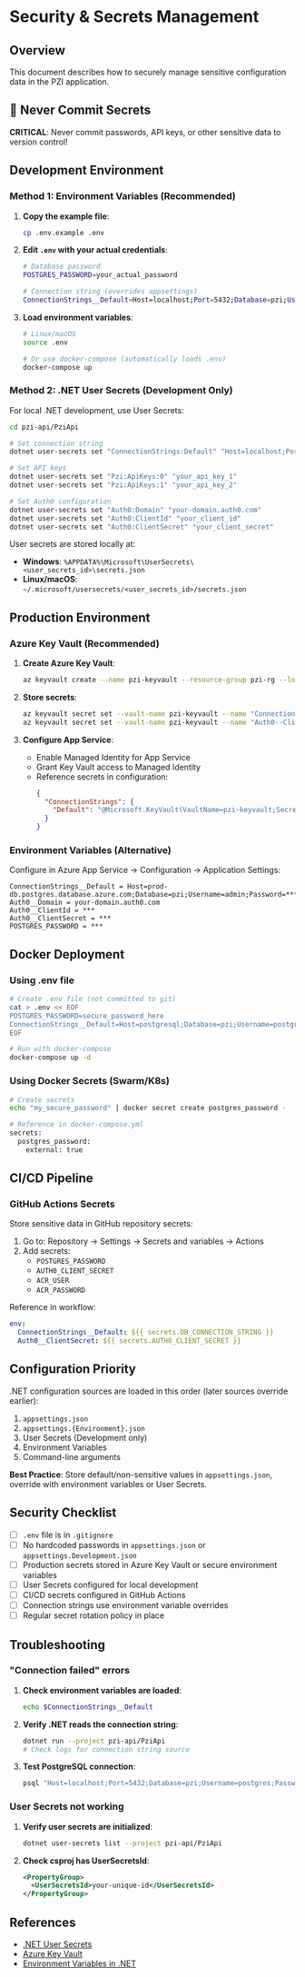 # Security & Secrets Management

## Overview
This document describes how to securely manage sensitive configuration data in the PZI application.

## 🔐 Never Commit Secrets
**CRITICAL**: Never commit passwords, API keys, or other sensitive data to version control!

## Development Environment

### Method 1: Environment Variables (Recommended)

1. **Copy the example file**:
   ```bash
   cp .env.example .env
   ```

2. **Edit `.env` with your actual credentials**:
   ```bash
   # Database password
   POSTGRES_PASSWORD=your_actual_password

   # Connection string (overrides appsettings)
   ConnectionStrings__Default=Host=localhost;Port=5432;Database=pzi;Username=postgres;Password=your_actual_password
   ```

3. **Load environment variables**:
   ```bash
   # Linux/macOS
   source .env

   # Or use docker-compose (automatically loads .env)
   docker-compose up
   ```

### Method 2: .NET User Secrets (Development Only)

For local .NET development, use User Secrets:

```bash
cd pzi-api/PziApi

# Set connection string
dotnet user-secrets set "ConnectionStrings:Default" "Host=localhost;Port=5432;Database=pzi;Username=postgres;Password=your_password"

# Set API keys
dotnet user-secrets set "Pzi:ApiKeys:0" "your_api_key_1"
dotnet user-secrets set "Pzi:ApiKeys:1" "your_api_key_2"

# Set Auth0 configuration
dotnet user-secrets set "Auth0:Domain" "your-domain.auth0.com"
dotnet user-secrets set "Auth0:ClientId" "your_client_id"
dotnet user-secrets set "Auth0:ClientSecret" "your_client_secret"
```

User secrets are stored locally at:
- **Windows**: `%APPDATA%\Microsoft\UserSecrets\<user_secrets_id>\secrets.json`
- **Linux/macOS**: `~/.microsoft/usersecrets/<user_secrets_id>/secrets.json`

## Production Environment

### Azure Key Vault (Recommended)

1. **Create Azure Key Vault**:
   ```bash
   az keyvault create --name pzi-keyvault --resource-group pzi-rg --location westeurope
   ```

2. **Store secrets**:
   ```bash
   az keyvault secret set --vault-name pzi-keyvault --name "ConnectionStrings--Default" --value "your_connection_string"
   az keyvault secret set --vault-name pzi-keyvault --name "Auth0--ClientSecret" --value "your_client_secret"
   ```

3. **Configure App Service**:
   - Enable Managed Identity for App Service
   - Grant Key Vault access to Managed Identity
   - Reference secrets in configuration:
     ```json
     {
       "ConnectionStrings": {
         "Default": "@Microsoft.KeyVault(VaultName=pzi-keyvault;SecretName=ConnectionStrings--Default)"
       }
     }
     ```

### Environment Variables (Alternative)

Configure in Azure App Service → Configuration → Application Settings:

```
ConnectionStrings__Default = Host=prod-db.postgres.database.azure.com;Database=pzi;Username=admin;Password=***
Auth0__Domain = your-domain.auth0.com
Auth0__ClientId = ***
Auth0__ClientSecret = ***
POSTGRES_PASSWORD = ***
```

## Docker Deployment

### Using .env file
```bash
# Create .env file (not committed to git)
cat > .env << EOF
POSTGRES_PASSWORD=secure_password_here
ConnectionStrings__Default=Host=postgresql;Database=pzi;Username=postgres;Password=secure_password_here
EOF

# Run with docker-compose
docker-compose up -d
```

### Using Docker Secrets (Swarm/K8s)
```bash
# Create secrets
echo "my_secure_password" | docker secret create postgres_password -

# Reference in docker-compose.yml
secrets:
  postgres_password:
    external: true
```

## CI/CD Pipeline

### GitHub Actions Secrets

Store sensitive data in GitHub repository secrets:

1. Go to: Repository → Settings → Secrets and variables → Actions
2. Add secrets:
   - `POSTGRES_PASSWORD`
   - `AUTH0_CLIENT_SECRET`
   - `ACR_USER`
   - `ACR_PASSWORD`

Reference in workflow:
```yaml
env:
  ConnectionStrings__Default: ${{ secrets.DB_CONNECTION_STRING }}
  Auth0__ClientSecret: ${{ secrets.AUTH0_CLIENT_SECRET }}
```

## Configuration Priority

.NET configuration sources are loaded in this order (later sources override earlier):

1. `appsettings.json`
2. `appsettings.{Environment}.json`
3. User Secrets (Development only)
4. Environment Variables
5. Command-line arguments

**Best Practice**: Store default/non-sensitive values in `appsettings.json`, override with environment variables or User Secrets.

## Security Checklist

- [ ] `.env` file is in `.gitignore`
- [ ] No hardcoded passwords in `appsettings.json` or `appsettings.Development.json`
- [ ] Production secrets stored in Azure Key Vault or secure environment variables
- [ ] User Secrets configured for local development
- [ ] CI/CD secrets configured in GitHub Actions
- [ ] Connection strings use environment variable overrides
- [ ] Regular secret rotation policy in place

## Troubleshooting

### "Connection failed" errors

1. **Check environment variables are loaded**:
   ```bash
   echo $ConnectionStrings__Default
   ```

2. **Verify .NET reads the connection string**:
   ```bash
   dotnet run --project pzi-api/PziApi
   # Check logs for connection string source
   ```

3. **Test PostgreSQL connection**:
   ```bash
   psql "Host=localhost;Port=5432;Database=pzi;Username=postgres;Password=your_password"
   ```

### User Secrets not working

1. **Verify user secrets are initialized**:
   ```bash
   dotnet user-secrets list --project pzi-api/PziApi
   ```

2. **Check csproj has UserSecretsId**:
   ```xml
   <PropertyGroup>
     <UserSecretsId>your-unique-id</UserSecretsId>
   </PropertyGroup>
   ```

## References

- [.NET User Secrets](https://docs.microsoft.com/en-us/aspnet/core/security/app-secrets)
- [Azure Key Vault](https://docs.microsoft.com/en-us/azure/key-vault/)
- [Environment Variables in .NET](https://docs.microsoft.com/en-us/aspnet/core/fundamentals/configuration/)
